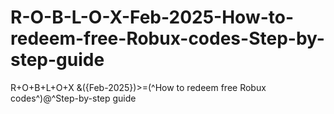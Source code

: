 # R-O-B-L-O-X-Feb-2025-How-to-redeem-free-Robux-codes-Step-by-step-guide
R+O+B+L+O+X &amp;({Feb-2025})>=(^How to redeem free Robux codes^)@^Step-by-step guide

